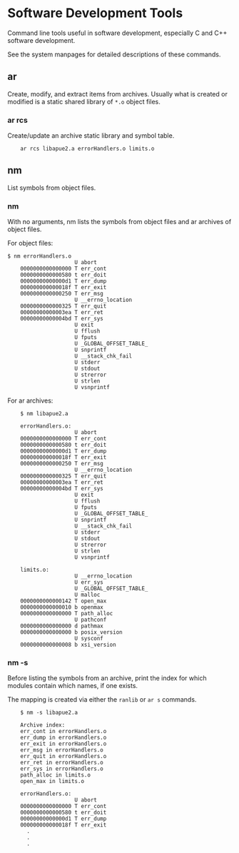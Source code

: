 # Software Development Tools
Command line tools useful in software development, especially
C and C++ software development.

See the system manpages for detailed descriptions of these commands.
## ar
Create, modify, and extract items from archives.  Usually what is
created or modified is a static shared library of `*.o` object files.
### ar rcs
Create/update an archive static library and symbol table.
```
    ar rcs libapue2.a errorHandlers.o limits.o
```

## nm 
List symbols from object files.
### nm
With no arguments, nm lists the symbols from object files
and ar archives of object files.

For object files:
```
$ nm errorHandlers.o
                     U abort
    0000000000000000 T err_cont
    0000000000000580 t err_doit
    00000000000000d1 T err_dump
    000000000000018f T err_exit
    0000000000000250 T err_msg
                     U __errno_location
    0000000000000325 T err_quit
    00000000000003ea T err_ret
    00000000000004bd T err_sys
                     U exit
                     U fflush
                     U fputs
                     U _GLOBAL_OFFSET_TABLE_
                     U snprintf
                     U __stack_chk_fail
                     U stderr
                     U stdout
                     U strerror
                     U strlen
                     U vsnprintf
```
For ar archives:
```
    $ nm libapue2.a 

    errorHandlers.o:
                     U abort
    0000000000000000 T err_cont
    0000000000000580 t err_doit
    00000000000000d1 T err_dump
    000000000000018f T err_exit
    0000000000000250 T err_msg
                     U __errno_location
    0000000000000325 T err_quit
    00000000000003ea T err_ret
    00000000000004bd T err_sys
                     U exit
                     U fflush
                     U fputs
                     U _GLOBAL_OFFSET_TABLE_
                     U snprintf
                     U __stack_chk_fail
                     U stderr
                     U stdout
                     U strerror
                     U strlen
                     U vsnprintf

    limits.o:
                     U __errno_location
                     U err_sys
                     U _GLOBAL_OFFSET_TABLE_
                     U malloc
    0000000000000142 T open_max
    0000000000000010 b openmax
    0000000000000000 T path_alloc
                     U pathconf
    0000000000000000 d pathmax
    0000000000000000 b posix_version
                     U sysconf
    0000000000000008 b xsi_version
```
### nm -s
Before listing the symbols from an archive, print the index for
which modules contain which names, if one exists.

The mapping is created via either the `ranlib` or `ar s` commands. 
```
    $ nm -s libapue2.a 

    Archive index:
    err_cont in errorHandlers.o
    err_dump in errorHandlers.o
    err_exit in errorHandlers.o
    err_msg in errorHandlers.o
    err_quit in errorHandlers.o
    err_ret in errorHandlers.o
    err_sys in errorHandlers.o
    path_alloc in limits.o
    open_max in limits.o

    errorHandlers.o:
                     U abort
    0000000000000000 T err_cont
    0000000000000580 t err_doit
    00000000000000d1 T err_dump
    000000000000018f T err_exit
      .
      .
      .
```
